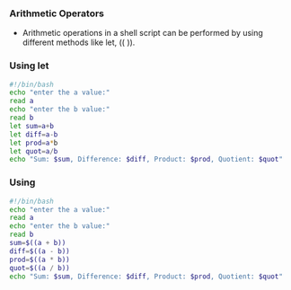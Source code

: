 ### Arithmetic Operators
- Arithmetic operations in a shell script can be performed by using different methods like let, (( )).

### Using let
```sh
#!/bin/bash
echo "enter the a value:"
read a
echo "enter the b value:"
read b
let sum=a+b
let diff=a-b
let prod=a*b
let quot=a/b
echo "Sum: $sum, Difference: $diff, Product: $prod, Quotient: $quot"
```
### Using 
```sh
#!/bin/bash
echo "enter the a value:"
read a
echo "enter the b value:"
read b
sum=$((a + b))
diff=$((a - b))
prod=$((a * b))
quot=$((a / b))
echo "Sum: $sum, Difference: $diff, Product: $prod, Quotient: $quot"
```
